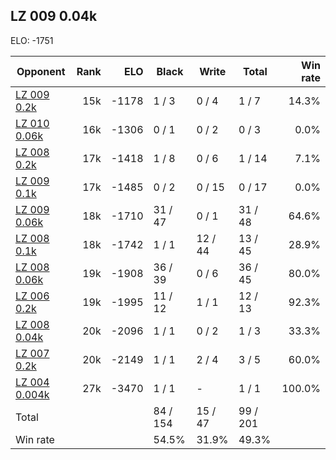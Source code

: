 ## LZ 009 0.04k ##

ELO: -1751

Opponent | Rank | ELO | Black | Write | Total | Win rate
---------|-----:|----:|-------|-------|-------|-------:
[LZ 009 0.2k](LZ%20009%200.2k.md) | 15k | -1178 | 1 / 3 | 0 / 4 | 1 / 7 | 14.3%
[LZ 010 0.06k](LZ%20010%200.06k.md) | 16k | -1306 | 0 / 1 | 0 / 2 | 0 / 3 | 0.0%
[LZ 008 0.2k](LZ%20008%200.2k.md) | 17k | -1418 | 1 / 8 | 0 / 6 | 1 / 14 | 7.1%
[LZ 009 0.1k](LZ%20009%200.1k.md) | 17k | -1485 | 0 / 2 | 0 / 15 | 0 / 17 | 0.0%
[LZ 009 0.06k](LZ%20009%200.06k.md) | 18k | -1710 | 31 / 47 | 0 / 1 | 31 / 48 | 64.6%
[LZ 008 0.1k](LZ%20008%200.1k.md) | 18k | -1742 | 1 / 1 | 12 / 44 | 13 / 45 | 28.9%
[LZ 008 0.06k](LZ%20008%200.06k.md) | 19k | -1908 | 36 / 39 | 0 / 6 | 36 / 45 | 80.0%
[LZ 006 0.2k](LZ%20006%200.2k.md) | 19k | -1995 | 11 / 12 | 1 / 1 | 12 / 13 | 92.3%
[LZ 008 0.04k](LZ%20008%200.04k.md) | 20k | -2096 | 1 / 1 | 0 / 2 | 1 / 3 | 33.3%
[LZ 007 0.2k](LZ%20007%200.2k.md) | 20k | -2149 | 1 / 1 | 2 / 4 | 3 / 5 | 60.0%
[LZ 004 0.004k](LZ%20004%200.004k.md) | 27k | -3470 | 1 / 1 | - | 1 / 1 | 100.0%
Total | | | 84 / 154 | 15 / 47 | 99 / 201 | 
Win rate| | | 54.5% | 31.9% | 49.3% | 
